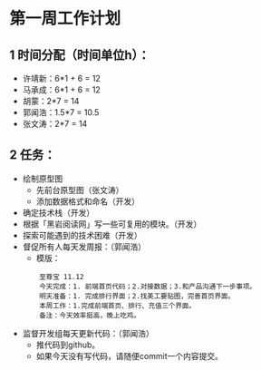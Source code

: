 # 第一周工作计划

## 1 时间分配（时间单位h）：

- 许靖新：6\*1 + 6 = 12
- 马承成：6\*1 + 6 = 12
- 胡蒙：2\*7 = 14
- 郭闻浩：1.5\*7 = 10.5
- 张文涛：2\*7 = 14

## 2 任务：

- 绘制原型图
  - 先前台原型图（张文涛）
  - 添加数据格式和命名（开发）
- 确定技术栈（开发）
- 根据「黑岩阅读网」写一些可复用的模块。（开发）
- 探索可能遇到的技术困难（开发）
- 督促所有人每天发周报：（郭闻浩）
  - 模版：
  ```
      至尊宝 11.12
      今天完成：1. 前端首页代码；2.对接数据；3.和产品沟通下一步事项。
      明天准备：1. 完成排行界面；2.找美工要贴图，完善首页界面。
      本周工作：1.完成前端首页、排行、充值三个界面。
      备注：今天效率挺高，晚上吃鸡。
  ```
- 监督开发组每天更新代码：（郭闻浩）
  - 推代码到github。
  - 如果今天没有写代码，请随便commit一个内容提交。
